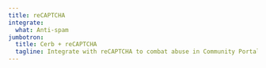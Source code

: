 ```yaml
---
title: reCAPTCHA
integrate:
  what: Anti-spam
jumbotron:
  title: Cerb + reCAPTCHA
  tagline: Integrate with reCAPTCHA to combat abuse in Community Portals
---
```


